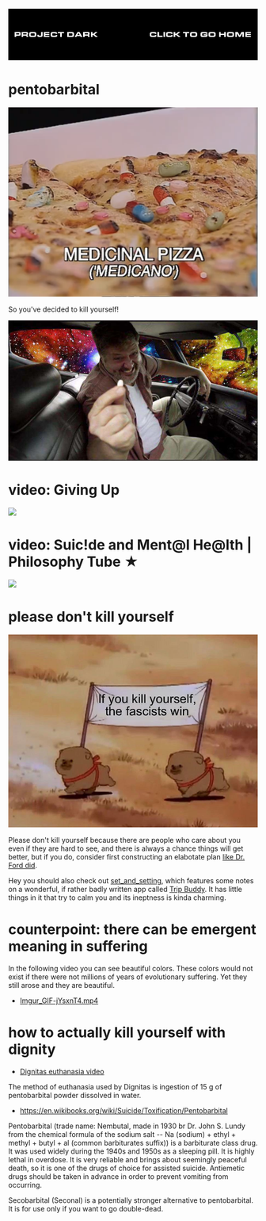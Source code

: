 [![](media/project_dark_home.png)](documentation.md)

# pentobarbital

![](media/Look_around_You_medicinal_pizza.png)

So you've decided to kill yourself!

![](media/Bill_Ponderosa_XbAF6Xd.png)

# video: Giving Up

[![](https://img.youtube.com/vi/DMYY2zXxPDA/maxresdefault.jpg)](https://www.youtube.com/embed/DMYY2zXxPDA)

# video: Suic!de and Ment@l He@lth | Philosophy Tube ★

[![](https://img.youtube.com/vi/eQNw2FBdpyE/maxresdefault.jpg)](https://www.youtube.com/embed/eQNw2FBdpyE)

# please don't kill yourself

![](media/u9VCdLQ.png)

Please don't kill yourself because there are people who care about you even if they are hard to see, and there is always a chance things will get better, but if you do, consider first constructing an elabotate plan [like Dr. Ford did](https://www.youtube.com/watch?v=ro0H8c4mgq0).

Hey you should also check out [set_and_setting](set_and_setting.md), which features some notes on a wonderful, if rather badly written app called [Trip Buddy](https://raw.githubusercontent.com/justakissaway/dark/master/apps/appinventor.ai_joelritossa.TripeGuide.apk). It has little things in it that try to calm you and its ineptness is kinda charming.

# counterpoint: there can be emergent meaning in suffering

In the following video you can see beautiful colors. These colors would not exist if there were not millions of years of evolutionary suffering. Yet they still arose and they are beautiful.

- [Imgur_GIF-jYsxnT4.mp4](media/Imgur_GIF-jYsxnT4.mp4)

# how to actually kill yourself with dignity

- [Dignitas euthanasia video](https://vimeo.com/45117071)

The method of euthanasia used by Dignitas is ingestion of 15 g of pentobarbital powder dissolved in water.

- <https://en.wikibooks.org/wiki/Suicide/Toxification/Pentobarbital>

Pentobarbital (trade name: Nembutal, made in 1930 br Dr. John S. Lundy from the chemical formula of the sodium salt -- Na (sodium) + ethyl + methyl + butyl + al (common barbiturates suffix)) is a barbiturate class drug. It was used widely during the 1940s and 1950s as a sleeping pill. It is highly lethal in overdose. It is very reliable and brings about seemingly peaceful death, so it is one of the drugs of choice for assisted suicide. Antiemetic drugs should be taken in advance in order to prevent vomiting from occurring.

Secobarbital (Seconal) is a potentially stronger alternative to pentobarbital. It is for use only if you want to go double-dead.
